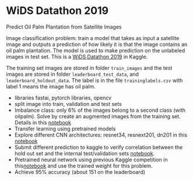 # WiDS Datathon 2019
Predict Oil Palm Plantation from Satellite Images

Image classification problem: train a model that takes as input a satellite image and outputs a prediction of how likely it is that the image contains an oil palm plantation. The model is used to make prediction on the unlabeled images in test set. This is a [WiDS Datathon 2019](https://www.kaggle.com/c/widsdatathon2019) in Kaggle. 

The training set images are stored in folder `train_images` and the test images are stored in folder `leaderboard_test_data`, and `leaderboard_holdout_data`. The label is in the file `traininglabels.csv` with label 1 means the image has oil palm.
 
*	libraries fastai, pytorch libraries, opencv
* split image into train, validation and test sets
* Imbalance class: only 6% of the images belong to a second class (with oilpalm). Solve by create an augmented images from the training set. Details in this [notebook](https://github.com/worasom/WiDS_Datathon_2019/blob/master/generate_augmented_images.ipynb)
*	Transfer learning using pretrained models  
* Explore different CNN architectures: resnet34, resnext201, dn201 in this [notebook](https://github.com/worasom/WiDS_Datathon_2019/blob/master/oil_palm_images-arch_survey.ipynb)
* Submit different prediction to kaggle to verify correlation between the hold out set and the internal test/validation sets [notebook](https://github.com/worasom/WiDS_Datathon_2019/blob/master/oil_palm_images-arch_survey.ipynb).
* Pretrained neural network using previous Kaggle competition in this[notebook](https://github.com/worasom/WiDS_Datathon_2019/blob/master/pretrain_planet.ipynb) and use the trained weight for this problem.
*	Achieve 95% accuracy (about 151 on the leaderboard) 
